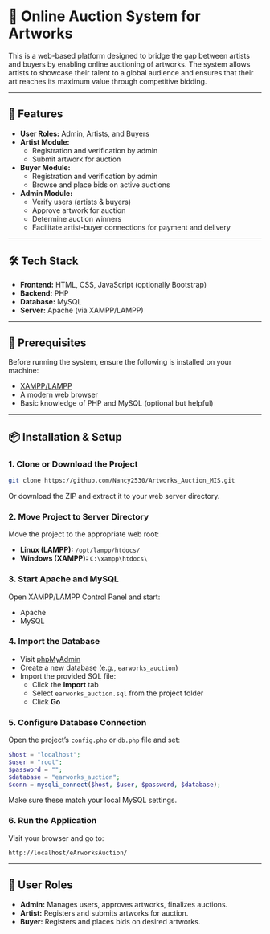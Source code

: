 
# 🎨 Online Auction System for Artworks

This is a web-based platform designed to bridge the gap between artists and buyers by enabling online auctioning of artworks. The system allows artists to showcase their talent to a global audience and ensures that their art reaches its maximum value through competitive bidding.

---

## 🚀 Features

- **User Roles:** Admin, Artists, and Buyers
- **Artist Module:**
  - Registration and verification by admin
  - Submit artwork for auction
- **Buyer Module:**
  - Registration and verification by admin
  - Browse and place bids on active auctions
- **Admin Module:**
  - Verify users (artists & buyers)
  - Approve artwork for auction
  - Determine auction winners
  - Facilitate artist-buyer connections for payment and delivery

---

## 🛠️ Tech Stack

- **Frontend:** HTML, CSS, JavaScript (optionally Bootstrap)
- **Backend:** PHP
- **Database:** MySQL
- **Server:** Apache (via XAMPP/LAMPP)

---

## 🧩 Prerequisites

Before running the system, ensure the following is installed on your machine:

- [XAMPP/LAMPP](https://www.apachefriends.org/download.html)
- A modern web browser
- Basic knowledge of PHP and MySQL (optional but helpful)

---

## 📦 Installation & Setup

### 1. Clone or Download the Project

```bash
git clone https://github.com/Nancy2530/Artworks_Auction_MIS.git
```

Or download the ZIP and extract it to your web server directory.

### 2. Move Project to Server Directory

Move the project to the appropriate web root:

- **Linux (LAMPP):** `/opt/lampp/htdocs/`
- **Windows (XAMPP):** `C:\xampp\htdocs\`

### 3. Start Apache and MySQL

Open XAMPP/LAMPP Control Panel and start:
- Apache
- MySQL

### 4. Import the Database

- Visit [phpMyAdmin](http://localhost/phpmyadmin)
- Create a new database (e.g., `earworks_auction`)
- Import the provided SQL file:
  - Click the **Import** tab
  - Select `earworks_auction.sql` from the project folder
  - Click **Go**

### 5. Configure Database Connection

Open the project’s `config.php` or `db.php` file and set:

```php
$host = "localhost";
$user = "root";
$password = "";
$database = "earworks_auction";
$conn = mysqli_connect($host, $user, $password, $database);
```

Make sure these match your local MySQL settings.

### 6. Run the Application

Visit your browser and go to:

```
http://localhost/eArworksAuction/
```



---

## 👤 User Roles

- **Admin:** Manages users, approves artworks, finalizes auctions.
- **Artist:** Registers and submits artworks for auction.
- **Buyer:** Registers and places bids on desired artworks.

